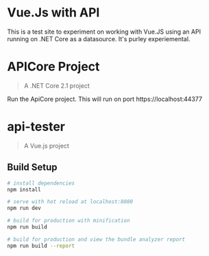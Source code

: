 # Vue.Js with API

This is a test site to experiment on working with Vue.JS using an API running on .NET Core as a datasource. It's purley experiemental. 

# APICore Project

> A .NET Core 2.1 project

Run the ApiCore project. This will run on port https://localhost:44377

#

# api-tester

> A Vue.js project

## Build Setup

``` bash
# install dependencies
npm install

# serve with hot reload at localhost:8080
npm run dev

# build for production with minification
npm run build

# build for production and view the bundle analyzer report
npm run build --report
```
